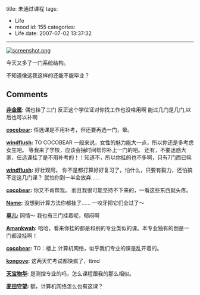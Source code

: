 title: 未通过课程
tags:
  - Life
  - mood
id: 155
categories:
  - Life
date: 2007-07-02 13:37:32
---

[![screenshot.png](http://7sbxmt.com1.z0.glb.clouddn.com/screenshot.png)](http://7sbxmt.com1.z0.glb.clouddn.com07/screenshot.png "screenshot.png")

今天又多了一门系统结构。

不知道像这我这样的还能不能毕业？
## Comments

**[非金属](#899 "2007-07-02 22:39:13"):** 偶也挂了三门 反正这个学位证对你找工作也没啥用啊 能过几门是几门,以后也可以补啊

**[cocobear](#902 "2007-07-03 23:14:30"):** 任选课是不用补考，但还要再选一门，晕。

**[windflush](#901 "2007-07-03 16:41:55"):** TO COCOBEAR 一般来说，女性的魅力能大一点，所以你还是多考虑女生吧。 等我来了学校，应该会抽时间帮你补上一门的吧。 还有，不要迷惑大家，任选课挂了是不用补考的！！知道不，所以你挂的也不多啊，只有7门而已嘛

**[windflush](#894 "2007-07-02 16:18:20"):** 好壮观阿。 你不是都打算好好复习了，怕什么，只要有毅力，还怕搞不定这几门课？ 就怕你到一半会放弃……

**[cocobear](#895 "2007-07-02 17:46:33"):** 你又不肯帮我。 而且我很可能坚持不下来的，一看这些东西就头疼。

**[Name](#896 "2007-07-02 22:16:27"):** 没想到计算方法你都挂了…… 一咬牙把它们全过了～

**[草儿](#897 "2007-07-02 22:17:51"):** 同情～ 我也有三门挂着呢，郁闷啊

**[Amankwah](#952 "2007-07-07 08:55:39"):** 哈哈，看来你挂的都是和别的专业类似的课。本专业独有的倒是一门都没挂啊！

**[cocobear](#947 "2007-07-06 19:39:06"):** TO：楼上 计算机网络，似乎我们专业的课是乱开着的。

**[kongove](#931 "2007-07-05 23:02:25"):** 这两天忙考试都快疯了，ttmd

**[天宝物华](#942 "2007-07-06 12:39:50"):** 是测控专业的吗，怎么课程跟我的那么相似。

**[麦田守望](#7806 "2010-04-14 16:08:10"):** 额，计算机网络怎么也有这课？

